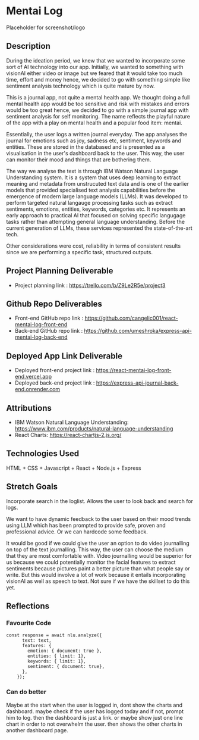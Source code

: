 # Mentai Log 

Placeholder for screenshot/logo

## Description

During the ideation period, we knew that we wanted to incorporate some sort of AI technology into our app. 
Initially, we wanted to something with visionAI either video or image but we feared that it would take too much time, effort and money hence, we decided to go with something simple like sentiment analysis technology which is quite mature by now. 

This is a journal app, not quite a mental health app. We thought doing a full mental health app would be too sensitive and risk with mistakes and errors would be too great hence, we decided to go with a simple journal app with sentiment analysis for self monitoring. The name reflects the playful nature of the app with a play on mental health and a popular food item: mentai. 

Essentially, the user logs a written journal everyday. The app analyses the journal for emotions such as joy, sadness etc, sentiment, keywords and entities. These are stored in the databased and is presented as a visualisation in the user's dashboard back to the user. This way, the user can monitor their mood and things that are bothering them.

The way we analyse the text is through IBM Watson Natural Language Understanding system. It is a system that uses deep learning to extract meaning and metadata from unstrucuted text data and is one of the earlier models that provided specialised text analysis capabilities before the emergence of modern large language models (LLMs). It was developed to perform targeted natural langauge processing tasks such as extract sentiments, emotions, entities, keywords, categories etc. It represents an early approach to practical AI that focused on solving specific langugage tasks rather than attempting general language understanding. Before the current generation of LLMs, these services represented the state-of-the-art tech. 

Other considerations were cost, reliability in terms of consistent results since we are performing a specific task, structured outputs.

## Project Planning Deliverable

- Project planning link : https://trello.com/b/Z9Le2R5e/project3

## Github Repo Deliverables

- Front-end GitHub repo link : https://github.com/cangelic001/react-mentai-log-front-end
- Back-end GitHub repo link : https://github.com/umeshroka/express-api-mentai-log-back-end

## Deployed App Link Deliverable

- Deployed front-end project link : https://react-mentai-log-front-end.vercel.app
- Deployed back-end project link : https://express-api-journal-back-end.onrender.com

## Attributions

- IBM Watson Natural Language Understanding: https://www.ibm.com/products/natural-language-understanding
- React Charts: https://react-chartjs-2.js.org/

## Technologies Used

HTML + CSS + Javascript + React + Node.js + Express

## Stretch Goals

Incorporate search in the loglist. Allows the user to look back and search for logs.

We want to have dynamic feedback to the user based on their mood trends using LLM which has been prompted to provide safe, proven and professional advice. Or we can hardcode some feedback.

It would be good if we could give the user an option to do video journalling on top of the text journalling. This way, the user can choose the medium that they are most comfortable with. Video journalling would be superior for us because we could potentially monitor the facial features to extract sentiments because pictures paint a better picture than what people say or write. But this would involve a lot of work because it entails incorporating visionAI as well as speech to text. Not sure if we have the skillset to do this yet. 

## Reflections

### Favourite Code

```
const response = await nlu.analyze({
      text: text,
      features: {
        emotion: { document: true },
        entities: { limit: 1},
        keywords: { limit: 1},
        sentiment: { document: true},
      },
    });

```

### Can do better

Maybe at the start when the user is logged in, dont show the charts and dashboard. maybe check if the user has logged today and if not, prompt him to log. then the dashboard is just a link. or maybe show just one line chart in order to not overwhelm the user. then shows the other charts in another dashboard page. 

